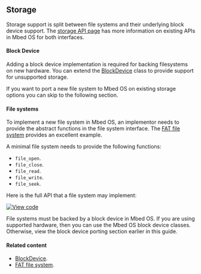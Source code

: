 <h2 id="contributing-storage">Storage</h2>

Storage support is split between file systems and their underlying block device support. The <a href="/docs/v5.6/reference/storage-overview.html" target="_blank">storage API page</a> has more information on existing APIs in Mbed OS for both interfaces.

#### Block Device

Adding a block device implementation is required for backing filesystems on new hardware. You can extend the <a href="https://os.mbed.com/docs/v5.6/mbed-os-api-doxy/class_heap_block_device.html" target="_blank">BlockDevice</a> class to provide support for unsupported storage. 

If you want to port a new file system to Mbed OS on existing storage options you can skip to the following section.

#### File systems

To implement a new file system in Mbed OS, an implementor needs to provide the abstract functions in the file system interface. The <a href="https://os.mbed.com/docs/v5.6/mbed-os-api-doxy/class_f_a_t_file_system.html" target="_blank">FAT file system</a> provides an excellent example.

A minimal file system needs to provide the following functions:

- `file_open`.
- `file_close`.
- `file_read`.
- `file_write`.
- `file_seek`.

Here is the full API that a file system may implement:

[![View code](https://www.mbed.com/embed/?type=library)](https://os-doc-builder.test.mbed.com/docs/v5.7/mbed-os-api-doxy/classmbed_1_1_file_system.html)

File systems must be backed by a block device in Mbed OS. If you are using supported hardware, then you can use the Mbed OS block device classes. Otherwise, view the block device porting section earlier in this guide.

#### Related content

- <a href="https://os.mbed.com/docs/v5.6/mbed-os-api-doxy/class_heap_block_device.html" target="_blank">BlockDevice</a>.
- <a href="https://os.mbed.com/docs/v5.6/mbed-os-api-doxy/class_f_a_t_file_system.html" target="_blank">FAT file system</a>.
